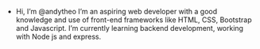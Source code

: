 - Hi, I’m @andytheo
I’m an aspiring web developer with a good knowledge and use of front-end frameworks like HTML, CSS, Bootstrap and Javascript.
I’m currently learning backend development, working with Node js and express.
